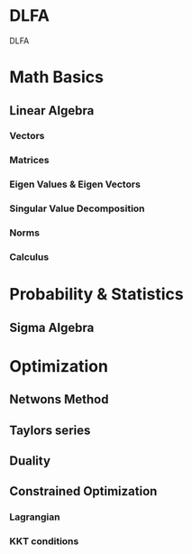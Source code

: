 # DLFA
DLFA

# Math Basics 
## Linear Algebra
  ### Vectors 
  ### Matrices 
  ### Eigen Values & Eigen Vectors 
  ### Singular Value Decomposition 
  ### Norms 
  ### Calculus 
  
# Probability & Statistics
## Sigma Algebra


# Optimization
## Netwons Method
## Taylors series
## Duality
## Constrained Optimization
   ### Lagrangian 
   ### KKT conditions

  
